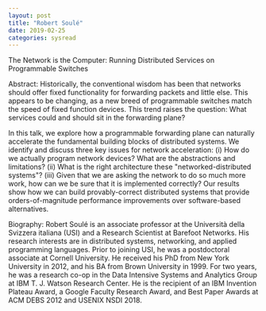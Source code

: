 ```yaml
---
layout: post
title: "Robert Soulé"
date: 2019-02-25
categories: sysread
---
```


The Network is the Computer: Running Distributed Services on Programmable Switches

Abstract: Historically, the conventional wisdom has been that networks should
offer fixed functionality for forwarding packets and little else. This
appears to be changing, as a new breed of programmable switches match
the speed of fixed function devices. This trend raises the question:
What services could and should sit in the forwarding plane?

In this talk, we explore how a programmable forwarding plane can
naturally accelerate the fundamental building blocks of distributed
systems. We identify and discuss three key issues for network
acceleration: (i) How do we actually program network devices? What are
the abstractions and limitations? (ii) What is the right architecture
these "networked-distributed systems"? (iii) Given that we are asking
the network to do so much more work, how can we be sure that it is
implemented correctly? Our results show how we can build
provably-correct distributed systems that provide orders-of-magnitude
performance improvements over software-based alternatives.

Biography: Robert Soulé is an associate professor at the Università della
Svizzera italiana (USI) and a Research Scientist at Barefoot Networks.
His research interests are in distributed systems, networking, and
applied programming languages. Prior to joining USI, he was a
postdoctoral associate at Cornell University.  He received his PhD
from New York University in 2012, and his BA from Brown University in
1999.  For two years, he was a research co-op in the Data Intensive
Systems and Analytics Group at IBM T. J. Watson Research Center. He is
the recipient of an IBM Invention Plateau Award, a Google Faculty
Research Award, and Best Paper Awards at ACM DEBS 2012 and USENIX NSDI
2018.
